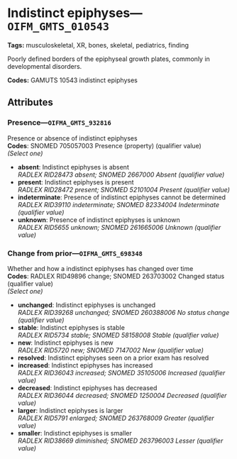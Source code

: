 # Indistinct epiphyses—`OIFM_GMTS_010543`

**Tags:** musculoskeletal, XR, bones, skeletal, pediatrics, finding

Poorly defined borders of the epiphyseal growth plates, commonly in developmental disorders.

**Codes:** GAMUTS 10543 indistinct epiphyses

## Attributes

### Presence—`OIFMA_GMTS_932816`

Presence or absence of indistinct epiphyses  
**Codes**: SNOMED 705057003 Presence (property) (qualifier value)  
*(Select one)*

- **absent**: Indistinct epiphyses is absent  
_RADLEX RID28473 absent; SNOMED 2667000 Absent (qualifier value)_
- **present**: Indistinct epiphyses is present  
_RADLEX RID28472 present; SNOMED 52101004 Present (qualifier value)_
- **indeterminate**: Presence of indistinct epiphyses cannot be determined  
_RADLEX RID39110 indeterminate; SNOMED 82334004 Indeterminate (qualifier value)_
- **unknown**: Presence of indistinct epiphyses is unknown  
_RADLEX RID5655 unknown; SNOMED 261665006 Unknown (qualifier value)_

### Change from prior—`OIFMA_GMTS_698348`

Whether and how a indistinct epiphyses has changed over time  
**Codes**: RADLEX RID49896 change; SNOMED 263703002 Changed status (qualifier value)  
*(Select one)*

- **unchanged**: Indistinct epiphyses is unchanged  
_RADLEX RID39268 unchanged; SNOMED 260388006 No status change (qualifier value)_
- **stable**: Indistinct epiphyses is stable  
_RADLEX RID5734 stable; SNOMED 58158008 Stable (qualifier value)_
- **new**: Indistinct epiphyses is new  
_RADLEX RID5720 new; SNOMED 7147002 New (qualifier value)_
- **resolved**: Indistinct epiphyses seen on a prior exam has resolved  
- **increased**: Indistinct epiphyses has increased  
_RADLEX RID36043 increased; SNOMED 35105006 Increased (qualifier value)_
- **decreased**: Indistinct epiphyses has decreased  
_RADLEX RID36044 decreased; SNOMED 1250004 Decreased (qualifier value)_
- **larger**: Indistinct epiphyses is larger  
_RADLEX RID5791 enlarged; SNOMED 263768009 Greater (qualifier value)_
- **smaller**: Indistinct epiphyses is smaller  
_RADLEX RID38669 diminished; SNOMED 263796003 Lesser (qualifier value)_
